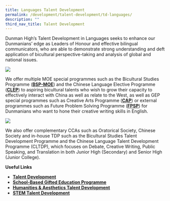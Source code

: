 ```yaml
---
title: Languages Talent Development
permalink: /development/talent-development/td-languages/
description: ""
third_nav_title: Talent Development
---
```



Dunman High’s Talent Development in Languages seeks to enhance our Dunmanians’ edge as Leaders of Honour and effective bilingual communicators, who are able to demonstrate strong understanding and deft application of bicultural perspective-taking and analysis of global and national issues.

![](https://dunmanhigh.moe.edu.sg/wp-content/uploads/2020/05/td-CL.jpg)

We offer multiple MOE special programmes such as the Bicultural Studies Programme (**[BSP-MOE](https://dunmanhigh.moe.edu.sg/academic/bicultural-studies-programme/chinese-programme/)**) and the Chinese Language Elective Programme (**[CLEP](https://dunmanhigh.moe.edu.sg/academic/bicultural-studies-programme/chinese-programme/)**) to aspiring bicultural talents who wish to grow their capacity to effectively interact with China as well as relate to the West, as well as GEP special programmes such as Creative Arts Programme (**[CAP](https://www.moe.gov.sg/education/programmes/gifted-education-programme/special-programmes/creative-arts-programme)**) or external programmes such as Future Problem Solving Programme (**[FPSP](https://www.fpspi.org/singapore/)**) for Dunmanians who want to hone their creative writing skills in English.

![](https://dunmanhigh.moe.edu.sg/wp-content/uploads/2020/05/td-EL.jpg)

We also offer complementary CCAs such as Oratorical Society, Chinese Society and in-house TDP such as the Bicultural Studies Talent Development Programme and the Chinese Language Talent Development Programme (CLTDP), which focuses on Debate, Creative Writing, Public Speaking, and Translation in both Junior High (Secondary) and Senior High (Junior College).

**Useful Links**

*   [**Talent Development**](https://dunmanhigh.moe.edu.sg/talent-development/)
*   [**School-Based Gifted Education Programme**](https://dunmanhigh.moe.edu.sg/td-sbge-programme/)
*   **[Humanities & Aesthetics Talent Development](https://dunmanhigh.moe.edu.sg/td-humanities-aesthetics-talent-development/)**
*   **[STEM Talent Development](https://dunmanhigh.moe.edu.sg/td-stem/)**